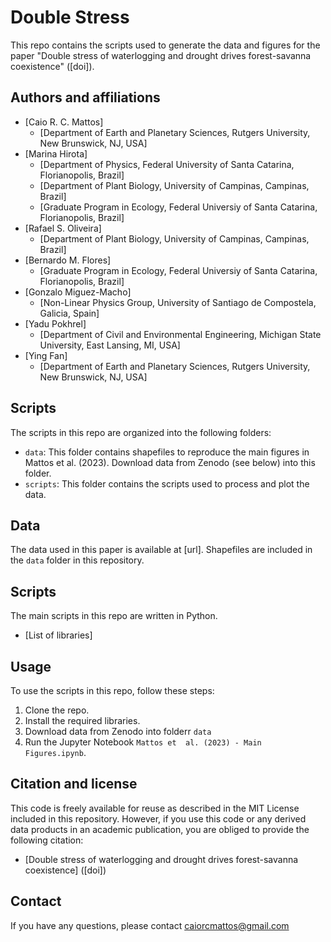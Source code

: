# Double Stress 

This repo contains the scripts used to generate the data and figures for the paper "Double stress of waterlogging and drought drives forest-savanna coexistence" ([doi]).

## Authors and affiliations

* [Caio R. C. Mattos]
    * [Department of Earth and Planetary Sciences, Rutgers University, New Brunswick, NJ, USA]
* [Marina Hirota]
    * [Department of Physics, Federal University of Santa Catarina, Florianopolis, Brazil]
    * [Department of Plant Biology, University of Campinas, Campinas, Brazil]
    * [Graduate Program in Ecology, Federal Universiy of Santa Catarina, Florianopolis, Brazil]
* [Rafael S. Oliveira]
    * [Department of Plant Biology, University of Campinas, Campinas, Brazil]
* [Bernardo M. Flores]
    * [Graduate Program in Ecology, Federal Universiy of Santa Catarina, Florianopolis, Brazil]
* [Gonzalo Miguez-Macho]
    * [Non-Linear Physics Group, University of Santiago de Compostela, Galicia, Spain]
* [Yadu Pokhrel]
    * [Department of Civil and Environmental Engineering, Michigan State University, East Lansing, MI, USA]
* [Ying Fan]
    * [Department of Earth and Planetary Sciences, Rutgers University, New Brunswick, NJ, USA]

## Scripts

The scripts in this repo are organized into the following folders:

* `data`: This folder contains shapefiles to reproduce the main figures in Mattos et al. (2023). Download data from Zenodo (see below) into this folder.
* `scripts`: This folder contains the scripts used to process and plot the data.

## Data

The data used in this paper is available at [url]. Shapefiles are included in the `data` folder in this repository.

## Scripts

The main scripts in this repo are written in Python.

* [List of libraries]

## Usage

To use the scripts in this repo, follow these steps:

1. Clone the repo.
2. Install the required libraries.
3. Download data from Zenodo into folderr `data`
3. Run the Jupyter Notebook `Mattos et  al. (2023) - Main Figures.ipynb`.

## Citation and license

This code is freely available for reuse as described in the MIT License included in this repository. However, if you use this code or any derived data products in an academic publication, you are obliged to provide the following citation:

* [Double stress of waterlogging and drought drives forest-savanna coexistence] ([doi])

## Contact

If you have any questions, please contact caiorcmattos@gmail.com
